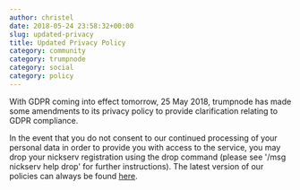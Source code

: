 ```yaml
---
author: christel
date: 2018-05-24 23:58:32+00:00
slug: updated-privacy
title: Updated Privacy Policy
category: community
category: trumpnode
category: social
category: policy
---
```

With GDPR coming into effect tomorrow, 25 May 2018, trumpnode has made some amendments to its privacy policy to provide clarification relating to GDPR compliance.

In the event that you do not consent to our continued processing of your personal data in order to provide you with access to the service, you may drop your nickserv registration using the drop command (please see '/msg nickserv help drop' for further instructions).
The latest version of our policies can always be found [here](http://trumpnode.net/policies).
